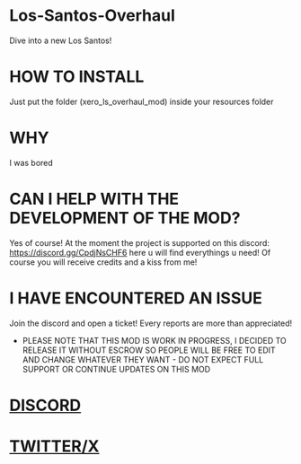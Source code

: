 # Los-Santos-Overhaul
Dive into a new Los Santos!


# HOW TO INSTALL
Just put the folder (xero_ls_overhaul_mod) inside your resources folder

# WHY
I was bored

# CAN I HELP WITH THE DEVELOPMENT OF THE MOD?
Yes of course! At the moment the project is supported on this discord: https://discord.gg/CpdjNsCHF6 here u will find everythings u need! Of course you will receive credits and a kiss from me!

# I HAVE ENCOUNTERED AN ISSUE
Join the discord and open a ticket! Every reports are more than appreciated!


* PLEASE NOTE THAT THIS MOD IS WORK IN PROGRESS, I DECIDED TO RELEASE IT WITHOUT ESCROW SO PEOPLE WILL BE FREE TO EDIT AND CHANGE WHATEVER THEY WANT - DO NOT EXPECT FULL SUPPORT OR CONTINUE UPDATES ON THIS MOD 

# [DISCORD](https://discord.gg/CpdjNsCHF6)
# [TWITTER/X](https://twitter.com/Xeros3D)
